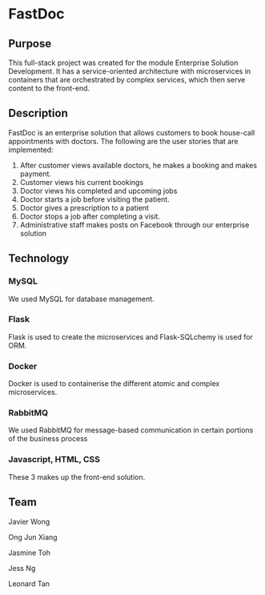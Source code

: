 # FastDoc

## Purpose

This full-stack project was created for the module Enterprise Solution Development. It has a service-oriented architecture with microservices in containers that are orchestrated by complex services, which then serve content to the front-end.

## Description

FastDoc is an enterprise solution that allows customers to book house-call appointments with doctors. The following are the user stories that are implemented:

1. After customer views available doctors, he makes a booking and makes payment.
2. Customer views his current bookings
3. Doctor views his completed and upcoming jobs
4. Doctor starts a job before visiting the patient.
5. Doctor gives a prescription to a patient
6. Doctor stops a job after completing a visit.
7. Administrative staff makes posts on Facebook through our enterprise solution



## Technology

### MySQL

We used MySQL for database management.

### Flask

Flask is used to create the microservices and Flask-SQLchemy is used for ORM.

### Docker

Docker is used to containerise the different atomic and complex microservices.

### RabbitMQ

We used RabbitMQ for message-based communication in certain portions of the business process

### Javascript, HTML, CSS

These 3 makes up the front-end solution.

## Team

Javier Wong

Ong Jun Xiang

Jasmine Toh

Jess Ng

Leonard Tan
